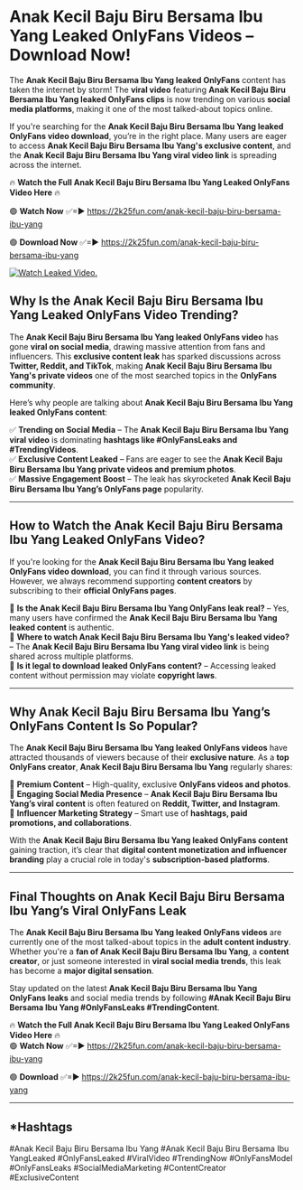 # Anak Kecil Baju Biru Bersama Ibu Yang Leaked OnlyFans Videos – Download Now!

The **Anak Kecil Baju Biru Bersama Ibu Yang leaked OnlyFans** content has taken the internet by storm! The **viral video** featuring **Anak Kecil Baju Biru Bersama Ibu Yang leaked OnlyFans clips** is now trending on various **social media platforms**, making it one of the most talked-about topics online.  

If you're searching for the **Anak Kecil Baju Biru Bersama Ibu Yang leaked OnlyFans video download**, you’re in the right place. Many users are eager to access **Anak Kecil Baju Biru Bersama Ibu Yang's exclusive content**, and the **Anak Kecil Baju Biru Bersama Ibu Yang viral video link** is spreading across the internet.  

🔥 **Watch the Full Anak Kecil Baju Biru Bersama Ibu Yang Leaked OnlyFans Video Here** 🔥  

🟢 **Watch Now** ✅=► https://2k25fun.com/anak-kecil-baju-biru-bersama-ibu-yang

🟢 **Download Now** ✅=► https://2k25fun.com/anak-kecil-baju-biru-bersama-ibu-yang

[![Watch Leaked Video.](https://miro.medium.com/v2/resize:fit:828/format:webp/1*cilzJN44JGOrTw9NJCrNHA.gif "Watch Leaked Video")](https://2k25fun.com/anak-kecil-baju-biru-bersama-ibu-yang)

## **Why Is the Anak Kecil Baju Biru Bersama Ibu Yang Leaked OnlyFans Video Trending?**  

The **Anak Kecil Baju Biru Bersama Ibu Yang leaked OnlyFans video** has gone **viral on social media**, drawing massive attention from fans and influencers. This **exclusive content leak** has sparked discussions across **Twitter, Reddit, and TikTok**, making **Anak Kecil Baju Biru Bersama Ibu Yang's private videos** one of the most searched topics in the **OnlyFans community**.  

Here’s why people are talking about **Anak Kecil Baju Biru Bersama Ibu Yang leaked OnlyFans content**:  

✅ **Trending on Social Media** – The **Anak Kecil Baju Biru Bersama Ibu Yang viral video** is dominating **hashtags like #OnlyFansLeaks and #TrendingVideos**.  
✅ **Exclusive Content Leaked** – Fans are eager to see the **Anak Kecil Baju Biru Bersama Ibu Yang private videos and premium photos**.  
✅ **Massive Engagement Boost** – The leak has skyrocketed **Anak Kecil Baju Biru Bersama Ibu Yang’s OnlyFans page** popularity.  

---

## **How to Watch the Anak Kecil Baju Biru Bersama Ibu Yang Leaked OnlyFans Video?**  

If you're looking for the **Anak Kecil Baju Biru Bersama Ibu Yang leaked OnlyFans video download**, you can find it through various sources. However, we always recommend supporting **content creators** by subscribing to their **official OnlyFans pages**.  

🔹 **Is the Anak Kecil Baju Biru Bersama Ibu Yang OnlyFans leak real?** – Yes, many users have confirmed the **Anak Kecil Baju Biru Bersama Ibu Yang leaked content** is authentic.  
🔹 **Where to watch Anak Kecil Baju Biru Bersama Ibu Yang's leaked video?** – The **Anak Kecil Baju Biru Bersama Ibu Yang viral video link** is being shared across multiple platforms.  
🔹 **Is it legal to download leaked OnlyFans content?** – Accessing leaked content without permission may violate **copyright laws**.  

---

## **Why Anak Kecil Baju Biru Bersama Ibu Yang’s OnlyFans Content Is So Popular?**  

The **Anak Kecil Baju Biru Bersama Ibu Yang leaked OnlyFans videos** have attracted thousands of viewers because of their **exclusive nature**. As a **top OnlyFans creator**, **Anak Kecil Baju Biru Bersama Ibu Yang** regularly shares:  

📌 **Premium Content** – High-quality, exclusive **OnlyFans videos and photos**.  
📌 **Engaging Social Media Presence** – **Anak Kecil Baju Biru Bersama Ibu Yang’s viral content** is often featured on **Reddit, Twitter, and Instagram**.  
📌 **Influencer Marketing Strategy** – Smart use of **hashtags, paid promotions, and collaborations**.  

With the **Anak Kecil Baju Biru Bersama Ibu Yang leaked OnlyFans content** gaining traction, it’s clear that **digital content monetization and influencer branding** play a crucial role in today's **subscription-based platforms**.  

---

## **Final Thoughts on Anak Kecil Baju Biru Bersama Ibu Yang’s Viral OnlyFans Leak**  

The **Anak Kecil Baju Biru Bersama Ibu Yang leaked OnlyFans videos** are currently one of the most talked-about topics in the **adult content industry**. Whether you're a **fan of Anak Kecil Baju Biru Bersama Ibu Yang**, a **content creator**, or just someone interested in **viral social media trends**, this leak has become a **major digital sensation**.  

Stay updated on the latest **Anak Kecil Baju Biru Bersama Ibu Yang OnlyFans leaks** and social media trends by following **#Anak Kecil Baju Biru Bersama Ibu Yang #OnlyFansLeaks #TrendingContent**.  

🔥 **Watch the Full Anak Kecil Baju Biru Bersama Ibu Yang Leaked OnlyFans Video Here** 🔥  
🟢 **Watch Now** ✅=► https://2k25fun.com/anak-kecil-baju-biru-bersama-ibu-yang

🟢 **Download** ✅=► https://2k25fun.com/anak-kecil-baju-biru-bersama-ibu-yang

---

## *Hashtags
#Anak Kecil Baju Biru Bersama Ibu Yang #Anak Kecil Baju Biru Bersama Ibu YangLeaked #OnlyFansLeaked #ViralVideo #TrendingNow #OnlyFansModel #OnlyFansLeaks #SocialMediaMarketing #ContentCreator #ExclusiveContent  